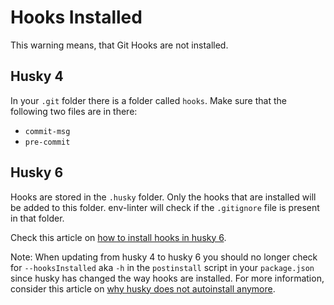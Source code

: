 # Hooks Installed

This warning means, that Git Hooks are not installed.

## Husky 4
In your `.git` folder there is a folder called `hooks`.
Make sure that the following two files are in there:

- `commit-msg`
- `pre-commit`

## Husky 6
Hooks are stored in the `.husky` folder. Only the hooks that are installed will be added to this folder. env-linter will check if the `.gitignore` file is present in that folder.

Check this article on [how to install hooks in husky 6](https://typicode.github.io/husky/#/?id=usage).

Note: When updating from husky 4 to husky 6 you should no longer check for `--hooksInstalled` aka `-h` in the `postinstall` script in your `package.json` since husky has changed the way hooks are installed. For more information, consider this article on [why husky does not autoinstall anymore](https://blog.typicode.com/husky-git-hooks-javascript-config/).